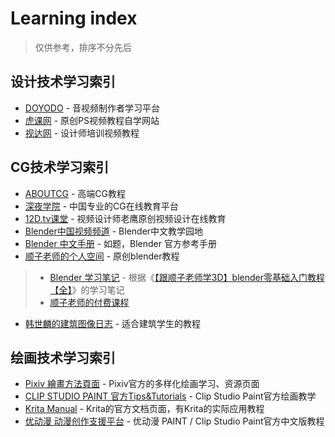 # Learning index
>仅供参考，排序不分先后
## 设计技术学习索引
- [DOYODO](http://www.doyoudo.com/) - 音视频制作者学习平台
- [虎课网](https://huke88.com/) - 原创PS视频教程自学网站
- [视达网](http://shida66.com/) - 设计师培训视频教程

## CG技术学习索引
- [ABOUTCG](http://www.aboutcg.org/) - 高端CG教程
- [深夜学院](中国专业的CG在线教育平台) - 中国专业的CG在线教育平台
- [12D.tv课堂](http://www.12d.tv/) - 视频设计师老鹰原创视频设计在线教育
- [Blender中国视频频道](http://i.youku.com/blendercngf) - Blender中文教学园地
- [Blender 中文手册](https://docs.blender.org/manual/zh-hans/dev/) - 如题，Blender 官方参考手册
- [顺子老师的个人空间](https://space.bilibili.com/38988725/) - 原创blender教程
>- [Blender 学习笔记](https://www.jianshu.com/p/c52605b4b8e8) - 根据《[【跟顺子老师学3D】blender零基础入门教程【全】](https://www.bilibili.com/video/av24292767)》的学习笔记
>- [顺子老师的付费课程](http://www.cgmodel.com/ke/user-course.html?user=1163422)
- [韩世麟的建筑图像日志](http://hanshilin.com/) - 适合建筑学生的教程

## 绘画技术学习索引
- [Pixiv 繪畫方法頁面](https://www.pixiv.net/howto) - Pixiv官方的多样化绘画学习、资源页面
- [CLIP STUDIO PAINT 官方Tips&Tutorials](https://tips.clip-studio.com/zh-tw/official) - Clip Studio Paint官方绘画教学
- [Krita Manual](https://docs.krita.org/en/index.html) - Krita的官方文档页面，有Krita的实际应用教程
- [优动漫 动漫创作支援平台](http://www.udongman.cn/index.php?m=course&c=search&a=softview&type=53301102&cate=73301155) - 优动漫 PAINT / Clip Studio Paint官方中文版教程